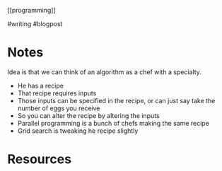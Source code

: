 [[programming]]

#writing
#blogpost 

# Notes
Idea is that we can think of an algorithm as a chef with a specialty. 
- He has a recipe
- That recipe requires inputs
- Those inputs can be specified in the recipe, or can just say take the number of eggs you receive
- So you can alter the recipe by altering the inputs
- Parallel programming is a bunch of chefs making the same recipe
- Grid search is tweaking he recipe slightly


# Resources